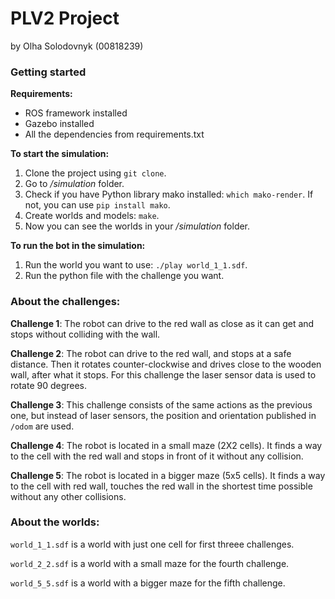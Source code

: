 # PLV2 Project

by Olha Solodovnyk
(00818239)

### Getting started

**Requirements:**
- ROS framework installed
- Gazebo installed
- All the dependencies from requirements.txt

**To start the simulation:**
1. Clone the project using `git clone`.
2. Go to _/simulation_ folder.
3. Check if you have Python library mako installed:
`which mako-render`.
If not, you can use `pip install mako`.
4. Create worlds and models:
`make`.
5. Now you can see the worlds in your _/simulation_ folder.

**To run the bot in the simulation:**
1. Run the world you want to use:
`./play world_1_1.sdf`.
2. Run the python file with the challenge you want.

### About the challenges:

**Challenge 1**: The robot can drive to the red wall as close as it can get and stops without colliding with the wall.

**Challenge 2**: The robot can drive to the red wall, and stops at a safe distance. Then it rotates counter-clockwise and drives close to the wooden wall, after what it stops. For this challenge the laser sensor data is used to rotate 90 degrees.

**Challenge 3**: This challenge consists of the same actions as the previous one, but instead of laser sensors, the position and orientation published in `/odom` are used.

**Challenge 4**: The robot is located in a small maze (2X2 cells). It finds a way to the cell with the red wall and stops in front of it without any collision.

**Challenge 5**: The robot is located in a bigger maze (5x5 cells). It finds a way to the cell with red wall, touches the red wall in the shortest time possible without any other collisions.

### About the worlds:

`world_1_1.sdf` is a world with just one cell for first threee challenges.

`world_2_2.sdf` is a world with a small maze for the fourth challenge.

`world_5_5.sdf` is a world with a bigger maze for the fifth challenge.

